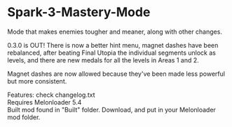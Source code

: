 # Spark-3-Mastery-Mode  
Mode that makes enemies tougher and meaner, along with other changes.  

0.3.0 is OUT! There is now a better hint menu, magnet dashes have been rebalanced, after beating Final Utopia the individual segments unlock as levels, and there are new medals for all the levels in Areas 1 and 2.  

Magnet dashes are now allowed because they've been made less powerful but more consistent.

Features: check changelog.txt  
Requires Melonloader 5.4  
Built mod found in "Built" folder. Download, and put in your Melonloader mod folder.  
